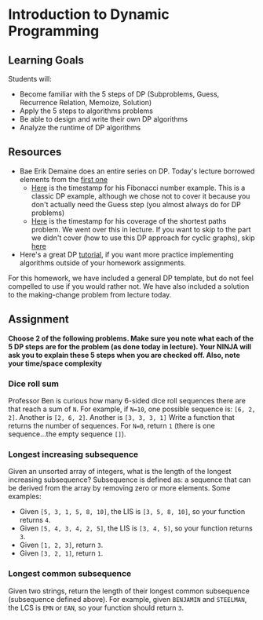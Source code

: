 # Introduction to Dynamic Programming

## Learning Goals

Students will:

- Become familiar with the 5 steps of DP (Subproblems, Guess, Recurrence Relation, Memoize, Solution)
- Apply the 5 steps to algorithms problems
- Be able to design and write their own DP algorithms
- Analyze the runtime of DP algorithms

## Resources

- Bae Erik Demaine does an entire series on DP. Today's lecture borrowed elements from the [first one](https://youtu.be/OQ5jsbhAv_M?t=56s)
  - [Here](https://youtu.be/OQ5jsbhAv_M?t=6m4s) is the timestamp for his Fibonacci number example. This is a classic DP example, although we chose not to cover it because you don't actually need the Guess step (you almost always do for DP problems)
  - [Here](https://youtu.be/OQ5jsbhAv_M?t=32m29s) is the timestamp for his coverage of the shortest paths problem. We went over this in lecture. If you want to skip to the part we didn't cover (how to use this DP approach for cyclic graphs), skip [here](https://youtu.be/OQ6jsbhAv_M?t=47m19s)
- Here's a great DP [tutorial](https://www.topcoder.com/community/data-science/data-science-tutorials/dynamic-programming-from-novice-to-advanced/), if you want more practice implementing algorithms outside of your homework assignments.

For this homework, we have included a general DP template, but do not feel compelled to use if you would rather not. We have also included a solution to the making-change problem from lecture today.

## Assignment

**Choose 2 of the following problems. Make sure you note what each of the 5 DP steps are for the problem (as done today in lecture). Your NINJA will ask you to explain these 5 steps when you are checked off. Also, note your time/space complexity**

### Dice roll sum

Professor Ben is curious how many 6-sided dice roll sequences there are that reach a sum of `N`. For example, if `N=10`, one possible sequence is: `[6, 2, 2]`. Another is `[2, 6, 2]`. Another is `[3, 3, 3, 1]` Write a function that returns the number of sequences. For `N=0`, return `1` (there is one sequence...the empty sequence `[]`).

### Longest increasing subsequence

Given an unsorted array of integers, what is the length of the longest increasing subsequence? Subsequence is defined as: a sequence that can be derived from the array by removing zero or more elements. Some examples:

- Given `[5, 3, 1, 5, 8, 10]`, the LIS is `[3, 5, 8, 10]`, so your function returns `4`.
- Given `[5, 4, 3, 4, 2, 5]`, the LIS is `[3, 4, 5]`, so your function returns `3`.
- Given `[1, 2, 3]`, return `3`.
- Given `[3, 2, 1]`, return `1`.

### Longest common subsequence

Given two strings, return the length of their longest common subsequence (subsequence defined above). For example, given `BENJAMIN` and `STEELMAN`, the LCS is `EMN` or `EAN`, so your function should return `3`.
